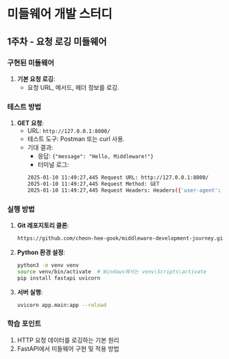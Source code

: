 # 미들웨어 개발 스터디

## **1주차 - 요청 로깅 미들웨어**

### **구현된 미들웨어**
1. **기본 요청 로깅**:
   - 요청 URL, 메서드, 헤더 정보를 로깅.

### **테스트 방법**
1. **GET 요청**:
   - URL: `http://127.0.0.1:8000/`
   - 테스트 도구: Postman 또는 curl 사용.
   - 기대 결과:
     - 응답: `{"message": "Hello, Middleware!"}`
     - 터미널 로그: 
     ```bash
     2025-01-10 11:49:27,445 Request URL: http://127.0.0.1:8000/
     2025-01-10 11:49:27,445 Request Method: GET
     2025-01-10 11:49:27,445 Request Headers: Headers({'user-agent': 'PostmanRuntime/7.37.3', 'accept': '*/*', 'postman-token': '69049fd3-fd8b-40bb-b74e-8818f3284824', 'host': '127.0.0.1:8000', 'accept-encoding': 'gzip, deflate, br', 'connection': 'keep-alive'})

### **실행 방법**
1. **Git 레포지토리 클론**:
   ```bash
   https://github.com/cheon-hee-gook/middleware-development-journey.git

2. **Python 환경 설정**:
   ```bash
   python3 -m venv venv
   source venv/bin/activate  # Windows에서는 venv\Scripts\activate
   pip install fastapi uvicorn

3. **서버 실행**:
   ```bash
   uvicorn app.main:app --reload

### **학습 포인트**
1. HTTP 요청 데이터를 로깅하는 기본 원리
2. FastAPI에서 미들웨어 구현 및 적용 방법
